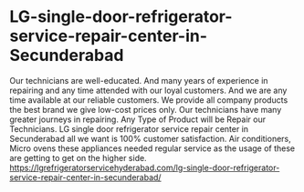 # LG-single-door-refrigerator-service-repair-center-in-Secunderabad
 Our technicians are well-educated. And many years of experience in repairing and any time attended with our loyal customers. And we are any time available at our reliable customers. We provide all company products the best brand we give low-cost prices only. Our technicians have many greater journeys in repairing. Any Type of Product will be Repair our Technicians. LG single door refrigerator service repair center in Secunderabad all we want is 100% customer satisfaction. Air conditioners, Micro ovens these appliances needed regular service as the usage of these are getting to get on the higher side.   https://lgrefrigeratorservicehyderabad.com/lg-single-door-refrigerator-service-repair-center-in-secunderabad/ 
